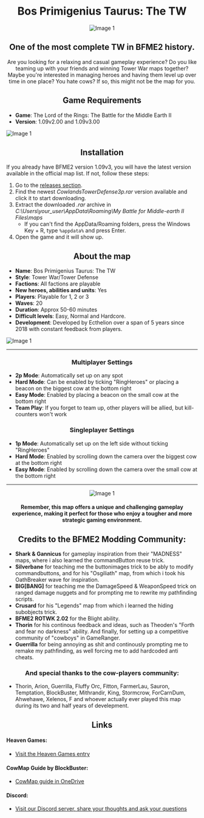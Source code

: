 

<div align="center">
    <h1>Bos Primigenius Taurus: The TW</h1>
    <img src="https://github.com/ecthelion5109/BosPrimigeniusTaurusTheTW/blob/main/_misc/_github_images/image_1.jpg?raw=true" alt="Image 1">
</div>




<div align="center">
    <h2>One of the most complete TW in BFME2 history.</h2>
</div>


<div align="center">
Are you looking for a relaxing and casual gameplay experience? 
Do you like teaming up with your friends and winning Tower War maps together? 
Maybe you're interested in managing heroes and having them level up over time in one place? 
You hate cows? If so, this might not be the map for you.
</div>

<!-- </div>
 <img src="https://github.com/ecthelion5109/BosPrimigeniusTaurusTheTW/blob/main/_misc/_github_images/dibujo4.png?raw=true" alt="Image 1">
</div> -->


<div align="center">
    <h2>Game Requirements</h2>
</div>

- **Game**: The Lord of the Rings: The Battle for the Middle Earth II
- **Version**: 1.09v2.00 and 1.09v3.00

 <img src="https://github.com/ecthelion5109/BosPrimigeniusTaurusTheTW/blob/main/_misc/_github_images/dibujo1.PNG?raw=true" alt="Image 1">



<div align="center">
    <h2>Installation</h2>
</div>

If you already have BFME2 version 1.09v3, you will have the latest version available in the official map list.
If not, follow these steps:

1. Go to the [releases section](https://github.com/ecthelion5109/BosPrimigeniusTaurusTheTW/releases).
2. Find the newest *CowlandsTowerDefense3p.rar* version available and click it to start downloading.
3. Extract the downloaded *.rar* archive in *C:\Users\your_user\AppData\Roaming\My Battle for Middle-earth II Files\maps*
   - If you can't find the AppData/Roaming folders, press the Windows Key + R, type `%appdata%` and press Enter.
4. Open the game and it will show up.

<div align="center">
    <h2>About the map</h2>
</div>

- **Name**: Bos Primigenius Taurus: The TW
- **Style**: Tower War/Tower Defense
- **Factions**: All factions are playable
- **New heroes, abilities and units**: Yes
- **Players**: Playable for 1, 2 or 3
- **Waves**: 20
- **Duration**: Approx 50-60 minutes
- **Difficult levels**: Easy, Normal and Hardcore.
- **Development**: Developed by Ecthelion over a span of 5 years since 2018 with constant feedback from players.

 <img src="https://github.com/ecthelion5109/BosPrimigeniusTaurusTheTW/blob/main/_misc/_github_images/dibujo2.PNG?raw=true" alt="Image 1">

---

<div align="center">
    <h3>Multiplayer Settings</h3>
</div>

- **2p Mode**: Automatically set up on any spot
- **Hard Mode**: Can be enabled by ticking "RingHeroes" or placing a beacon on the biggest cow at the bottom right
- **Easy Mode**: Enabled by placing a beacon on the small cow at the bottom right
- **Team Play**: If you forget to team up, other players will be allied, but kill-counters won't work

<div align="center">
    <h3>Singleplayer Settings</h3>
</div>

- **1p Mode**: Automatically set up on the left side without ticking "RingHeroes"
- **Hard Mode**: Enabled by scrolling down the camera over the biggest cow at the bottom right
- **Easy Mode**: Enabled by scrolling down the camera over the small cow at the bottom right

---

<!-- <div align="center">
 <img src="https://github.com/ecthelion5109/BosPrimigeniusTaurusTheTW/blob/main/_misc/_github_images/dibujo5.png?raw=true" alt="Image 1"> -->

<div align="center">
    <img src="https://github.com/ecthelion5109/BosPrimigeniusTaurusTheTW/blob/main/_misc/_github_images/dibujo3.PNG?raw=true" alt="Image 1">
<h4> Remember, this map offers a unique and challenging gameplay experience, making it perfect for those who enjoy a tougher and more strategic gaming environment. </h4>
</div>

 

<div align="center">
    <h2>Credits to the BFME2 Modding Community:</h2>
</div>

- **Shark & Gannicus** for gameplay inspiration from their "MADNESS" maps, where i also learned the commandButton reuse trick.
- **Silverbane** for teaching me the buttonimages trick to be ably to modify commandbuttons, and for his "Osgiliath" map, from which i took his OathBreaker wave for inspiration.
- **BIG[BANG]** for teaching me the DamageSpeed & WeaponSpeed trick on ranged damage nuggets and for prompting me to rewrite my pathfinding scripts.
- **Crusard** for his "Legends" map from which i learned the hiding subobjects trick.
- **BFME2 ROTWK 2.02** for the Blight ability.
- **Thorin** for his continous feedback and ideas, such as Theoden's "Forth and fear no darkness" ability. And finally, for setting up a competitive community of "cowboys" in GameRanger.
- **Guerrilla** for being annoying as shit and continously prompting me to remake my pathfinding, as well forcing me to add hardcoded anti cheats.

<div align="center">
    <h3>And special thanks to the cow-players community:</h3>
</div>

- Thorin, Arion, Guerrilla, Fluffy Orc, Fitton, FarmerLau, Sauron, Temptation, BlockBuster, Mithrandir, King, Stormcrow, ForCarnDum, Ahwehawe, Xelenos, F and whoever actually ever played this map during its two and half years of develepment.


<div align="center">
    <h2>Links</h2>
</div>


#### Heaven Games:
- [Visit the Heaven Games entry](https://bfme2.heavengames.com/downloads/showfile.php?fileid=1315)

#### CowMap Guide by BlockBuster:
- [CowMap guide in OneDrive](https://onedrive.live.com/view.aspx?resid=539A7922DAEF7B77!4890&ithint=file%2cdocx&authkey=!AJ8wFQF01hP3zKI)

#### Discord:
- [Visit our Discord server, share your thoughts and ask your questions](https://discord.gg/f2xc8nsaRs)
